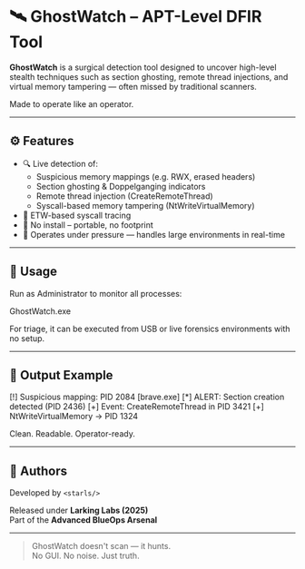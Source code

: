 # 🛰️ GhostWatch – APT-Level DFIR Tool

**GhostWatch** is a surgical detection tool designed to uncover high-level stealth techniques such as section ghosting, remote thread injections, and virtual memory tampering — often missed by traditional scanners.

Made to operate like an operator.

---

## ⚙️ Features

- 🔍 Live detection of:
  - Suspicious memory mappings (e.g. RWX, erased headers)
  - Section ghosting & Doppelganging indicators
  - Remote thread injection (CreateRemoteThread)
  - Syscall-based memory tampering (NtWriteVirtualMemory)
- 🧠 ETW-based syscall tracing
- 💾 No install – portable, no footprint
- 🦾 Operates under pressure — handles large environments in real-time

---

## 🧪 Usage

Run as Administrator to monitor all processes:

GhostWatch.exe

For triage, it can be executed from USB or live forensics environments with no setup.

---

## 🧷 Output Example

[!] Suspicious mapping: PID 2084 [brave.exe]
[*] ALERT: Section creation detected (PID 2436)
[+] Event: CreateRemoteThread in PID 3421
[+] NtWriteVirtualMemory → PID 1324


Clean. Readable. Operator-ready.

---

## 🔬 Authors

Developed by `<starls/>`

Released under **Larking Labs (2025)**  
Part of the **Advanced BlueOps Arsenal**

---

> GhostWatch doesn't scan — it hunts.  
> No GUI. No noise. Just truth.


